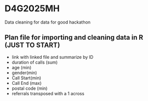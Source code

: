 # D4G2025MH
Data cleaning for data for good hackathon

## Plan file for importing and cleaning data in R (JUST TO START)

* link with linked file and summarize by ID
* duration of calls (sum)
* age (min)
* gender(min)
* Call Start(min)
* Call End (max)
* postal code (min)
* referrals transposed with a 1 across
